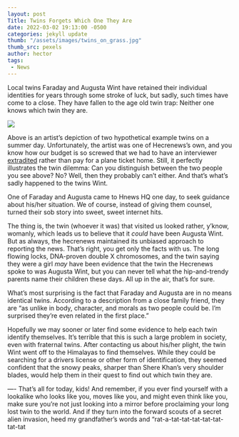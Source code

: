 ```yaml
---
layout: post
Title: Twins Forgets Which One They Are
date: 2022-03-02 19:13:00 -0500
categories: jekyll update
thumb: "/assets/images/twins_on_grass.jpg"
thumb_src: pexels
author: hector
tags:
 - News
---
```


Local twins Faraday and Augusta Wint have retained their individual identities for years through some stroke of luck, but sadly, such times have come to a close. They have fallen to the age old twin trap: Neither one knows which twin they are. 

![](https://hecrenews.github.io/assets/images/twin_illustration.jpg)

Above is an artist’s depiction of two hypothetical example twins on a summer day. Unfortunately, the artist was one of Hecrenews’s own, and you know how our budget is so screwed that we had to have an interviewer [extradited](https://hecrenews.github.io/jekyll/update/2022/02/17/get-free-plane-tickets-with-this-one-simple-trick.html) rather than pay for a plane ticket home. Still, it perfectly illustrates the twin dilemma: Can you distinguish between the two people you see above? No? Well, then they probably can’t either. And that’s what’s sadly happened to the twins Wint.

One of Faraday and Augusta came to Hnews HQ one day, to seek guidance about his/her situation. We of course, instead of giving them counsel, turned their sob story into sweet, sweet internet hits. 

The thing is, the twin (whoever it was) that visited us looked rather, y’know, womanly, which leads us to believe that it *could* have been Augusta Wint. But as always, the hecrenews maintained its unbiased approach to reporting the news. That’s right, you get only the facts with us. The long flowing locks, DNA-proven double X chromosomes, and the twin saying they were a girl *may* have been evidence that the twin the Hecrenews spoke to was Augusta Wint, but you can never tell what the hip-and-trendy parents name their children these days. All up in the air, that’s for sure. 

What’s most surprising is the fact that Faraday and Augusta are in no means identical twins. According to a description from a close family friend, they are “as unlike in body, character, and morals as two people could be. I’m surprised they’re even related in the first place.”

Hopefully we may sooner or later find some evidence to help each twin identify themselves. It’s terrible that this is such a large problem in society, even with fraternal twins. After contacting us about his/her plight, the twin Wint went off to the Himalayas  to find themselves. While they could be searching for a drivers license or other form of identification, they seemed confident that the snowy peaks, sharper than Shere Khan’s very shoulder blades, would help them in their quest to find out which twin they are.

—-
That’s all for today, kids! And remember, if you ever find yourself with a lookalike who looks like you, moves like you, and might even think like you, make sure you’re not just looking into a mirror before proclaiming your long lost twin to the world. And if they turn into the forward scouts of a secret alien invasion, heed my grandfather’s words and “rat-a-tat-tat-tat-tat-tat-tat-tat
